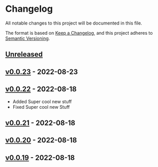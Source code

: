 # Changelog

All notable changes to this project will be documented in this file.

The format is based on [Keep a Changelog](https://keepachangelog.com/en/1.0.0/),
and this project adheres to [Semantic Versioning](https://semver.org/spec/v2.0.0.html).

## [Unreleased]

## [v0.0.23] - 2022-08-23

## [v0.0.22] - 2022-08-18

-   Added Super cool new stuff
-   Fixed Super cool new Stuff

## [v0.0.21] - 2022-08-18

## [v0.0.20] - 2022-08-18

## [v0.0.19] - 2022-08-18

[Unreleased]: https://github.com/seemiller/release/compare/v0.0.23...HEAD

[v0.0.23]: https://github.com/seemiller/release/compare/v0.0.22...v0.0.23

[v0.0.22]: https://github.com/seemiller/release/compare/v0.0.21...v0.0.22

[v0.0.21]: https://github.com/seemiller/release/compare/v0.0.20...v0.0.21

[v0.0.20]: https://github.com/seemiller/release/compare/v0.0.19...v0.0.20

[v0.0.19]: https://github.com/seemiller/release/compare/77e43b6d266d2f37c3e7e35afe1e231b5b136c8d...v0.0.19
